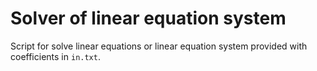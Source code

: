 # Solver of linear equation system

Script for solve linear equations or linear equation system provided with coefficients in `in.txt`.
